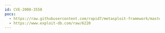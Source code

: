 ```yaml
---
id: CVE-2008-3558
pocs:
  - https://raw.githubusercontent.com/rapid7/metasploit-framework/master/modules/exploits/windows/browser/webex_ucf_newobject.rb
  - https://www.exploit-db.com/raw/6220
---
```

